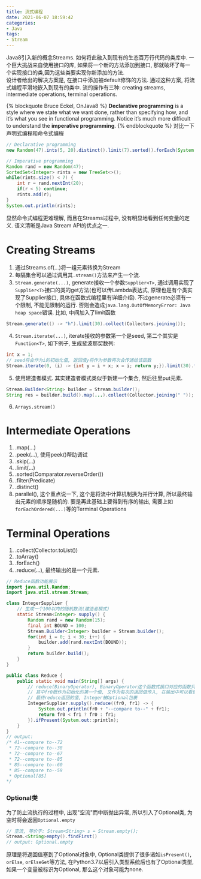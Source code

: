 ```yaml
---
title: 流式编程
date: 2021-06-07 18:59:42
categories:
- Java
tags:
- Stream
---
```


Java8引入新的概念Streams. 如何将此融入到现有的生态百万行代码的类库中. 一个巨大挑战来自使用接口的库, 如果将一个新的方法添加到接口, 那就破坏了每一个实现接口的类,因为这些类要实现你新添加的方法.   
设计者给出的解决方案是, 在接口中添加被default修饰的方法.
通过这种方案, 将流式编程平滑地嵌入到现有的类中. 
流的操作有三种: creating streams, intermediate operations, terminal operations.

{% blockquote Bruce Eckel, OnJava8 %}
**Declarative programming** is a style where we state what we want done, rather than
specifying how, and it’s what you see in functional programming. Notice it’s much
more difficult to understand the **imperative programming**.
{% endblockquote %}
对比一下声明式编程和命令式编程
```java
// Declarative programming
new Random(47).ints(5, 20).distinct().limit(7).sorted().forEach(System.out::println);
```

```java
// Imperative programming
Random rand = new Random(47);
SortedSet<Integer> rints = new TreeSet<>();
while(rints.size() < 7) {
    int r = rand.nextInt(20);
    if(r < 5) continue;
    rints.add(r);
}
System.out.println(rints);
```
显然命令式编程更难理解, 而且在Streams过程中, 没有明显地看到任何变量的定义.
语义清晰是Java Stream API的优点之一.

# Creating Streams
1. 通过Streams.of(...)将一组元素转换为Stream
2. 每隔集合可以通过调用其`.stream()`方法来产生一个流.
3. `Stream.generate(...)`, generate接收一个参数`Supplier<T>`, 通过调用实现了`Supplier<T>`接口的类的get方法(也可以传Lambda表达式, 原理也是有个类实现了Supplier接口, 具体在函数式编程里有详细介绍). 不过generate必须有一个限制, 不能无限制的运行. 否则会造成`java.lang.OutOfMemoryError: Java heap space`错误. 比如, 中间加入了limit函数
```java
Stream.generate(() -> "h").limit(30).collect(Collectors.joining());
```
4. `Stream.iterate(...)`, iterate接收的参数第一个是seed, 第二个其实是`Function<T>`, 如下例子, 生成斐波那契数列:
```java
int x = 1;
// seed将会作为i的初始化值, 返回值y将作为参数再次会传递给该函数
Stream.iterate(0, (i) -> {int y = i + x; x = i; return y;}).limit(30).forEach(System.out::println);
```
5. 使用建造者模式. 其实建造者模式类似于新建一个集合, 然后往里put元素.
```java
Stream.Builder<String> builder = Stream.builder();
String res = builder.build().map(...).collect(Collector.joining(" "));
```
6. `Arrays.stream()`

# Intermediate Operations
1. .map(...)
2. .peek(...), 使用peek()帮助调试
3. .skip(...)
4. .limit(...)
5. .sorted(Comparator.reverseOrder())
6. .filter(Predicate)
7. .distinct()
8. parallel(), 这个重点说一下, 这个是将流中计算机制换为并行计算, 所以最终输出元素的顺序是随机的. 要是再此基础上要得到有序的输出, 需要上如`forEachOrdered(...)`等的Terminal Operations


# Terminal Operations
1. .collect(Collector.toList())
2. .toArray()
3. .forEach()
4. .reduce(...), 最终输出的是一个元素. 
```java
// Reduce函数功能展示
import java.util.Random;
import java.util.stream.Stream;

class IntegerSupplier {
    // 生成一个100以内的随机数流(建造者模式)
	static Stream<Integer> supply() {
		Random rand = new Random(15);
		final int BOUND = 100;
		Stream.Builder<Integer> builder = Stream.builder();
		for(int i = 0; i < 30; i++) {
			builder.add(rand.nextInt(BOUND));
		}
		return builder.build();
	}
}

public class Reduce {
	public static void main(String[] args) {
		// reduce(BinaryOperator), BinaryOperator这个函数式接口对应的函数只有两个参数
		// 其中fr0既作为初始化的第一个值, 又作为每次的返回值传入, 在输出中可以看到
		// 最终reduce返回的值, Integer被Optional包裹
		IntegerSupplier.supply().reduce((fr0, fr1) -> {
			System.out.println(fr0 + "--compare to--" + fr1);
			return fr0 < fr1 ? fr0 : fr1;
		}).ifPresent(System.out::println);
	}
}
// output:
/* 41--compare to--72
 * 72--compare to--38
 * 72--compare to--67
 * 72--compare to--85
 * 85--compare to--60
 * 85--compare to--59
 * Optional[85]
*/
```

### Optional类
为了防止流执行的过程中, 出现"空流"而中断抛出异常, 所以引入了Optional类, 为空时将会返回`Optional.empty`
```java
// 空流, 等价于: Stream<String> s = Stream.empty();
Stream.<String>empty().findFirst()
// output: Optional.empty
```
原理是将返回值塞到了Optional对象中, Optional类提供了很多诸如`isPresent()`, `orElse`, `orElseGet`等方法, 在Python3.7以后引入类型系统后也有了Optional类型, 如果一个变量被标识为Optional, 那么这个对象可能为none.

